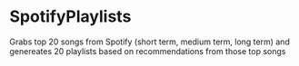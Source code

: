 # SpotifyPlaylists
Grabs top 20 songs from Spotify (short term, medium term, long term) and genereates 20 playlists based on recommendations from those top songs
